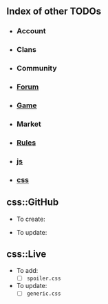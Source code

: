 ## Index of other TODOs
- ### Account
- ### Clans
- ### Community
- ### [Forum](https://github.com/TB-FAQ/TB-FAQ/blob/master/FAQ%20Items/Forum/TODO.md)
- ### [Game](https://github.com/TB-FAQ/TB-FAQ/blob/master/FAQ%20Items/Game/TODO.md)
- ### Market
- ### [Rules](https://github.com/TB-FAQ/TB-FAQ/blob/master/FAQ%20Items/Rules/TODO.md)
- ### [js](https://github.com/TB-FAQ/TB-FAQ/blob/master/js/TODO.md)
- ### [css](https://github.com/TB-FAQ/TB-FAQ/blob/master/css/TODO.md)


## **css::GitHub**
- To create:
  
- To update:
  
  
## **css::Live**
- To add:
  - [ ] `spoiler.css`
- To update:
  - [ ] `generic.css`
